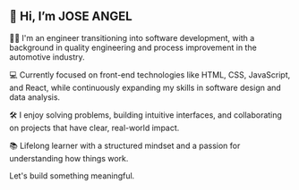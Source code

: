 ## 👋 Hi, I’m JOSE ANGEL

👨‍💻 I'm an engineer transitioning into software development, with a background in quality engineering and process improvement in the automotive industry.
  
💻 Currently focused on front-end technologies like HTML, CSS, JavaScript, and React, while continuously expanding my skills in software design and data analysis.
  
🛠️ I enjoy solving problems, building intuitive interfaces, and collaborating on projects that have clear, real-world impact.
  
📚 Lifelong learner with a structured mindset and a passion for understanding how things work.

Let's build something meaningful.

